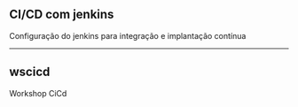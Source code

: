 ## CI/CD com jenkins

Configuração do jenkins para integração e implantação contínua

---

## wscicd
Workshop CiCd
